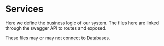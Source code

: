 # Services

Here we define the business logic of our system.  The files here are linked through the swagger API to routes and exposed.

These files may or may not connect to Databases.